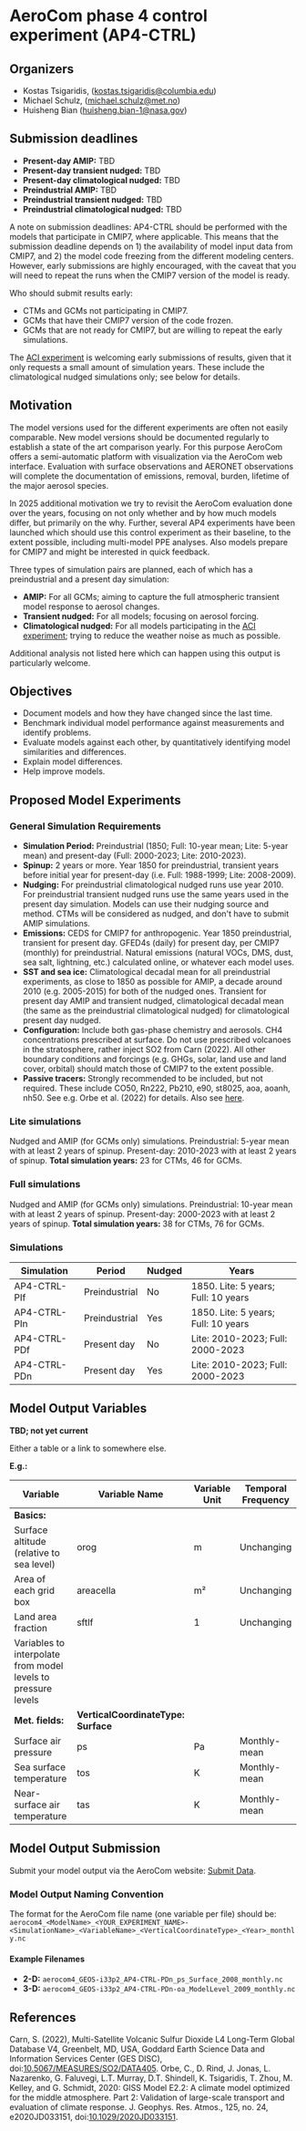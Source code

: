 # AeroCom phase 4 control experiment (AP4-CTRL)

## Organizers
- Kostas Tsigaridis, ([kostas.tsigaridis@columbia.edu](mailto:kostas.tsigaridis@columbia.edu))
- Michael Schulz, ([michael.schulz@met.no](mailto:michael.schulz@met.no))
- Huisheng Bian ([huisheng.bian-1@nasa.gov](mailto:huisheng.bian-1@nasa.gov))

## Submission deadlines
- **Present-day AMIP:** TBD
- **Present-day transient nudged:** TBD
- **Present-day climatological nudged:** TBD
- **Preindustrial AMIP:** TBD
- **Preindustrial transient nudged:** TBD
- **Preindustrial climatological nudged:** TBD

A note on submission deadlines: AP4-CTRL should be performed with the models that participate in CMIP7, where applicable. This means that the submission deadline depends on 1) the availability of model input data from CMIP7, and 2) the model code freezing from the different modeling centers. However, early submissions are highly encouraged, with the caveat that you will need to repeat the runs when the CMIP7 version of the model is ready. 

Who should submit results early: 
- CTMs and GCMs not participating in CMIP7.
- GCMs that have their CMIP7 version of the code frozen.
- GCMs that are not ready for CMIP7, but are willing to repeat the early simulations.

The [ACI experiment](/phase-4/aci-baseline/aci-baseline.md) is welcoming early submissions of results, given that it only requests a small amount of simulation years. These include the climatological nudged simulations only; see below for details. 

## Motivation
The model versions used for the different experiments are often not easily comparable. New model versions should be documented regularly to establish a state of the art comparison yearly. For this purpose AeroCom offers a semi-automatic platform with visualization via the AeroCom web interface. Evaluation with surface observations and AERONET observations will complete the documentation of emissions, removal, burden, lifetime of the major aerosol species.

In 2025 additional motivation we try to revisit the AeroCom evaluation done over the years, focusing on not only whether and by how much models differ, but primarily on the why. Further, several AP4 experiments have been launched which should use this control experiment as their baseline, to the extent possible, including multi-model PPE analyses. Also  models prepare for CMIP7 and might be interested in quick feedback.

Three types of simulation pairs are planned, each of which has a preindustrial and a present day simulation:
- **AMIP:** For all GCMs; aiming to capture the full atmospheric transient model response to aerosol changes. 
- **Transient nudged:** For all models; focusing on aerosol forcing.
- **Climatological nudged:** For all models participating in the [ACI experiment](/phase-4/aci-baseline/aci-baseline.md); trying to reduce the weather noise as much as possible.

Additional analysis not listed here which can happen using this output is particularly welcome. 

## Objectives
- Document models and how they have changed since the last time.
- Benchmark individual model performance against measurements and identify problems.
- Evaluate models against each other, by quantitatively identifying model similarities and differences.
- Explain model differences.
- Help improve models.

## Proposed Model Experiments

### General Simulation Requirements
- **Simulation Period:** Preindustrial (1850; Full: 10-year mean; Lite: 5-year mean) and present-day (Full: 2000-2023; Lite: 2010-2023).
- **Spinup:** 2 years or more. Year 1850 for preindustrial, transient years before initial year for present-day (i.e. Full: 1988-1999; Lite: 2008-2009). 
- **Nudging:** For preindustrial climatological nudged runs use year 2010. For preindustrial transient  nudged runs use the same years used in the present day simulation. Models can use their nudging source and method. CTMs will be considered as nudged, and don't have to submit AMIP simulations.
- **Emissions:** CEDS for CMIP7 for anthropogenic. Year 1850 preindustrial, transient for present day. GFED4s (daily) for present day, per CMIP7 (monthly) for preindustrial. Natural emissions (natural VOCs, DMS, dust, sea salt, lightning, etc.) calculated online, or whatever each model uses. 
- **SST and sea ice:** Climatological decadal mean for all preindustrial experiments, as close to 1850 as possible for AMIP, a decade around 2010 (e.g. 2005-2015) for both of the nudged ones. Transient for present day AMIP and transient nudged, climatological decadal mean (the same as the preindustrial climatological nudged) for climatological present day nudged.
- **Configuration:** Include both gas-phase chemistry and aerosols. CH4 concentrations prescribed at surface. Do not use prescribed volcanoes in the stratosphere, rather inject SO2 from Carn (2022). All other boundary conditions and forcings (e.g. GHGs, solar, land use and land cover, orbital) should match those of CMIP7 to the extent possible.
- **Passive tracers:** Strongly recommended to be included, but not required. These include CO50, Rn222, Pb210, e90, st8025, aoa, aoanh, nh50. See e.g. Orbe et al. (2022) for details. Also see [here](https://wiki.met.no/_media/aerocom/a3_tracer_requirements_v2019-10-10c.pdf).

### Lite simulations
Nudged and AMIP (for GCMs only) simulations. Preindustrial: 5-year mean with at least 2 years of spinup. Present-day: 2010-2023 with at least 2 years of spinup. **Total simulation years:** 23 for CTMs, 46 for GCMs. 

### Full simulations
Nudged and AMIP (for GCMs only) simulations. Preindustrial: 10-year mean with at least 2 years of spinup. Present-day: 2000-2023 with at least 2 years of spinup. **Total simulation years:** 38 for CTMs, 76 for GCMs. 

### Simulations

| Simulation   | Period        | Nudged | Years                               |
|--------------|---------------|--------|-------------------------------------|
| AP4-CTRL-PIf | Preindustrial | No     | 1850. Lite: 5 years; Full: 10 years |
| AP4-CTRL-PIn | Preindustrial | Yes    | 1850. Lite: 5 years; Full: 10 years |
| AP4-CTRL-PDf | Present day   | No     | Lite: 2010-2023; Full: 2000-2023    |
| AP4-CTRL-PDn | Present day   | Yes    | Lite: 2010-2023; Full: 2000-2023    |

## Model Output Variables

**TBD; not yet current**

Either a table or a link to somewhere else. 

**E.g.:** 

| **Variable**                         | **Variable Name** | **Variable Unit** | **Temporal Frequency** |
|--------------------------------------|-------------------|-------------------|------------------------|
| **Basics:**                          |                   |                   |                        |
| Surface altitude (relative to sea level) | orog              | m                 | Unchanging              |
| Area of each grid box                | areacella         | m²                | Unchanging              |
| Land area fraction                   | sftlf             | 1                 | Unchanging              |
| Variables to interpolate from model levels to pressure levels |                   |                   |                        |
| **Met. fields:**                     | **VerticalCoordinateType: Surface** |                   |                        |
| Surface air pressure                 | ps                | Pa                | Monthly-mean            |
| Sea surface temperature              | tos               | K                 | Monthly-mean            |
| Near-surface air temperature         | tas               | K                 | Monthly-mean            |

## Model Output Submission
Submit your model output via the AeroCom website: [Submit Data](https://aerocom.met.no/FAQ/data_access/submit_data).

### Model Output Naming Convention
The format for the AeroCom file name (one variable per file) should be:
`aerocom4_<ModelName>_<YOUR_EXPERIMENT_NAME>-<SimulationName>_<VariableName>_<VerticalCoordinateType>_<Year>_monthly.nc`

#### Example Filenames
- **2-D:** `aerocom4_GEOS-i33p2_AP4-CTRL-PDn_ps_Surface_2008_monthly.nc`
- **3-D:** `aerocom4_GEOS-i33p2_AP4-CTRL-PDn-oa_ModelLevel_2009_monthly.nc`

## References
Carn, S. (2022), Multi-Satellite Volcanic Sulfur Dioxide L4 Long-Term Global Database V4, Greenbelt, MD, USA, Goddard Earth Science Data and Information Services Center (GES DISC), doi:[10.5067/MEASURES/SO2/DATA405](https://dx.doi.org/10.5067/MEASURES/SO2/DATA405). 
Orbe, C., D. Rind, J. Jonas, L. Nazarenko, G. Faluvegi, L.T. Murray, D.T. Shindell, K. Tsigaridis, T. Zhou, M. Kelley, and G. Schmidt, 2020: GISS Model E2.2: A climate model optimized for the middle atmosphere. Part 2: Validation of large-scale transport and evaluation of climate response. J. Geophys. Res. Atmos., 125, no. 24, e2020JD033151, doi:[10.1029/2020JD033151](http://dx.doi.org/10.1029/2020JD033151).
